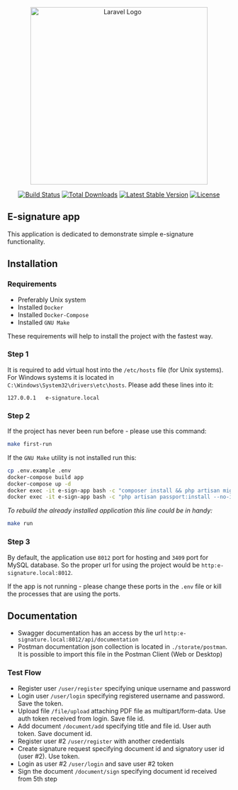 <p align="center"><a href="https://laravel.com" target="_blank"><img src="https://raw.githubusercontent.com/laravel/art/master/logo-lockup/5%20SVG/2%20CMYK/1%20Full%20Color/laravel-logolockup-cmyk-red.svg" width="400" alt="Laravel Logo"></a></p>

<p align="center">
<a href="https://github.com/laravel/framework/actions"><img src="https://github.com/laravel/framework/workflows/tests/badge.svg" alt="Build Status"></a>
<a href="https://packagist.org/packages/laravel/framework"><img src="https://img.shields.io/packagist/dt/laravel/framework" alt="Total Downloads"></a>
<a href="https://packagist.org/packages/laravel/framework"><img src="https://img.shields.io/packagist/v/laravel/framework" alt="Latest Stable Version"></a>
<a href="https://packagist.org/packages/laravel/framework"><img src="https://img.shields.io/packagist/l/laravel/framework" alt="License"></a>
</p>

## E-signature app

This application is dedicated to demonstrate simple e-signature functionality.

## Installation

### Requirements
- Preferably Unix system
- Installed `Docker`
- Installed `Docker-Compose`
- Installed `GNU Make`

These requirements will help to install the project with the fastest way.

### Step 1

It is required to add virtual host into the `/etc/hosts` file (for Unix systems).
For Windows systems it is located in `C:\Windows\System32\drivers\etc\hosts`.
Please add these lines into it:
```text
127.0.0.1   e-signature.local
```

### Step 2

If the project has never been run before - please use this command:
```bash
make first-run
```
If the `GNU Make` utility is not installed run this:
```bash
cp .env.example .env
docker-compose build app
docker-compose up -d
docker exec -it e-sign-app bash -c "composer install && php artisan migrate"
docker exec -it e-sign-app bash -c "php artisan passport:install --no-interaction"
```
_To rebuild the already installed application this line could be in handy:_
```bash
make run
```

### Step 3

By default, the application use `8012` port for hosting and `3409` port for MySQL database.
So the proper url for using the project would be `http:e-signature.local:8012`.

If the app is not running - please change these ports in the `.env` file
or kill the processes that are using the ports.

## Documentation

- Swagger documentation has an access by the url `http:e-signature.local:8012/api/documentation`
- Postman documentation json collection is located in `./storate/postman`.
It is possible to import this file in the Postman Client (Web or Desktop)

### Test Flow

- Register user `/user/register` specifying unique username and password
- Login user `/user/login` specifying registered username and password. Save the token.
- Upload file `/file/upload` attaching PDF file as multipart/form-data.
Use auth token received from login. Save file id.
- Add document `/document/add` specifying title and file id. User auth token. Save document id.
- Register user #2 `/user/register` with another credentials
- Create signature request specifying document id and signatory user id (user #2). Use token.
- Login as user #2 `/user/login` and save user #2 token
- Sign the document `/document/sign` specifying document id received from 5th step
